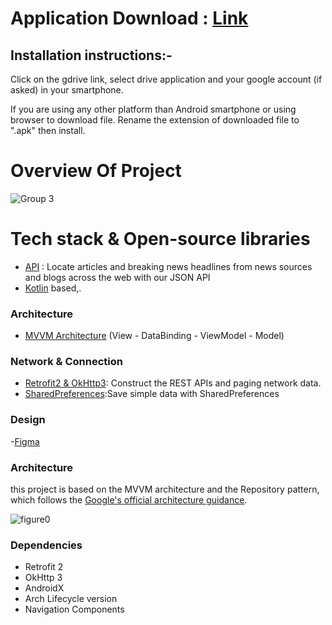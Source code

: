 # Application Download : [Link](https://drive.google.com/file/d/16qsuF446KP1pGP3TWdeBklCHFi174JJ-/view?usp=drivesdk)

## Installation instructions:- 

Click on the gdrive link, select drive application and your google account (if asked) in your smartphone. 

If you are using any other platform than Android smartphone or using browser to download file. Rename the extension of downloaded file to ".apk" then install.

# Overview Of Project

![Group 3](https://github.com/adityaverma111/News-App-Kotlin/assets/97093480/d41a6ceb-3bbe-4863-89b0-9a498e34f495)

# Tech stack & Open-source libraries
  - [API](https://newsapi.org/) : Locate articles and breaking news headlines from news sources and blogs across the web with our JSON API
  - [Kotlin](https://kotlinlang.org/) based,.
 ### Architecture
 - [MVVM Architecture](https://developer.android.com/topic/libraries/architecture/viewmodel) (View - DataBinding - ViewModel - Model)

 ### Network & Connection 
 - [Retrofit2 & OkHttp3](https://github.com/square/retrofit): Construct the REST APIs and paging network data.
 - [SharedPreferences](https://developer.android.com/training/data-storage/shared-preferences):Save simple data with SharedPreferences
### Design 
-[Figma](https://www.figma.com/](https://www.figma.com/community/file/1237551184114564748/android-ui-kit)https://www.figma.com/community/file/1237551184114564748/android-ui-kit)
 ### Architecture
  this project  is based on the MVVM architecture and the Repository pattern, which follows the [Google's official architecture guidance](https://developer.android.com/topic/architecture).



![figure0](https://github.com/adityaverma111/News-App-Kotlin/assets/97093480/ab6be917-9803-48e9-90c8-f869fa56fb1c)

### Dependencies
- Retrofit 2
- OkHttp 3
- AndroidX
- Arch Lifecycle version
- Navigation Components
